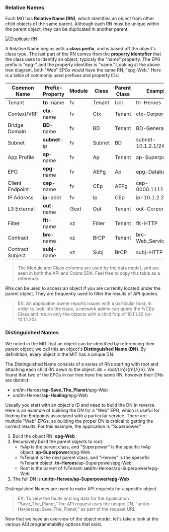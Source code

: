 ### Relative Names
Each MO has **Relative Name (RN)**, which identifies an object from other child objects of the same parent. Although each RN must be unique within the parent object, they can be duplicated in another parent.

![Duplicate RN](/posts/files/intro-to-aci_programmability-options/assets/images/duplicate_rn.png)

A Relative Name begins with a **class prefix**, and is based off the object's class type. The last part of the RN comes from the **property identefier** that the class uses to identify an object; typicaly the "name" property. The EPG prefix is "epg-" and the property identifier is "name." Looking at the above tree diagram, both "Web" EPGs would have the same RN, "epg-Web." Here is a table of commonly used prefixes and property IDs:

| **Common Name** | **Prefix-Property** | **Module** | **Class** | **Parent Class** | **Example** |
| --------------- | ------------------- | ---------- | --------- | ---------------- | ----------- |
| Tenant | **tn**-name | fv | Tenant | Uni | tn-Heroes |
| Context/VRF | **ctx**-name | fv | Ctx | Tenant | ctx-Corporate |
| Bridge Domain | **BD**-name | fv | BD | Tenant | BD-General |
| Subnet | **subnet**-ip | fv | Subnet | BD | subnet-10.1.2.1/24 |
| App Profile | **ap**-name | fv | Ap | Tenant | ap-Superpower |
| EPG | **epg**-name | fv | AEPg | Ap | epg-Database |
| Client Endpoint | **cep**-name | fv | CEp | AEPg | cep-0000.1111.2222 |
| IP Address | **ip**-addr | fv | Ip | CEp | ip-10.1.2.20 |
| L3 External | **out**-name | l3ext | Out | Tenant | out-Corporate |
| Filter | **flt**-name | vz | Filter | Tenant | flt-HTTP |
| Contract | **brc**-name | vz | BrCP | Tenant | brc-Web_Services |
| Contract Subject | **subj**-name | vz | Subj | BrCP | subj-HTTP |
> The Module and Class columns are used by the data model, and are seen in both the API and Cobra SDK. Feel free to copy this table as a reference.

RNs can be used to access an object if you are currently located under the parent object. They are frequently used to filter the results of API queries.
>EX: An application owner reports issues with a particular host; in order to look into the issue, a network admin can query the fvCEp Class and return only the objects with a child fvIp of 10.1.1.20 (ip-10.1.1.20).

### Distinguished Names
We noted in the MIT that an object can be identified by referencing their parent object; we call this an object's **Distinguished Name (DN)**. By definitition, every object in the MIT has a unique DN.

The Distinguished Name consists of a series of RNs starting with root and attaching each child RN down to the object: dn = root/{rn}/{rn}/{rn}. We found that two of the EPGs in our tree have the same RN, however their DNs are distinct:

*  uni/tn-Heroes/**ap-Save_The_Planet**/epg-Web
*  uni/tn-Heroes/**ap-Healing**/epg-Web

Usually you start with an object's ID and need to build the DN in reverse. Here is an example of building the DN for a "Web" EPG, which is useful for finding the Endpoints associated with a particular service. There are multiple "Web" EPGs, so building the proper DN is critical to getting the correct results. For this example, the application is "Superpower."

1.  Build the object RN: **epg-Web**
2.  Recursively build the parent objects to root:
    *  fvAp is the parent class, and "Superpower" is the specific fvAp object: **ap-Superpower**/epg-Web
    *  fvTenant is the next parent class, and "Heroes" is the specefic  fvTenant object: **tn-Heroes**/ap-Superpower/epg-Web
    *  Root is the parent of fvTenant: **uni**/tn-Heroes/ap-Superpower/epg-Web
3.  The full DN is **uni/tn-Heroes/ap-Superpower/epg-Web**

Distinguished Names are used to make API requests for a specific object.
>EX: To view the faults and log data for the Application "Save_The_Planet," the API request uses the unique DN, "uni/tn-Heroes/ap-Save_The_Planet," as part of the request URL.

Now that we have an overview of the object model, let's take a look at the various ACI programmability options that exist.